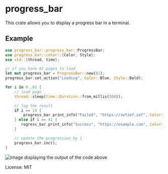 # progress_bar

This crate allows you to display a progress bar in a terminal.

## Example

```rust
use progress_bar::progress_bar::ProgressBar;
use progress_bar::color::{Color, Style};
use std::{thread, time};

// if you have 81 pages to load
let mut progress_bar = ProgressBar::new(81);
progress_bar.set_action("Loading", Color::Blue, Style::Bold);

for i in 0..81 {
    // load page
    thread::sleep(time::Duration::from_millis(500));

    // log the result
    if i == 14 {
        progress_bar.print_info("Failed", "https://zefzef.zef", Color::Red, Style::Normal);
    } else if i == 41 {
       rogress_bar.print_info("Success", "https://example.com", Color::Green, Style::Bold);
    }

    // update the progression by 1
    progress_bar.inc();
}
```

![image displaying the output of the code above](https://mubelotix.dev/images/progress_bar_example1.png "Output")

License: MIT
